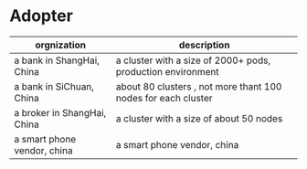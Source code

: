 # Adopter

| orgnization                  | description                                                   |
|------------------------------|---------------------------------------------------------------|
| a bank in ShangHai, China    | a cluster with a size of 2000+ pods, production environment   |
| a bank in SiChuan, China     | about 80 clusters , not more thant 100 nodes for each cluster |
| a broker in ShangHai, China  | a cluster with a size of about 50 nodes                       |
| a smart phone vendor, china  | a smart phone vendor, china                                   |
